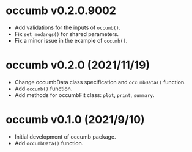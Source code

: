 # occumb v0.2.0.9002
* Add validations for the inputs of `occumb()`.
* Fix `set_modargs()` for shared parameters.
* Fix a minor issue in the example of `occumb()`.

# occumb v0.2.0 (2021/11/19)
* Change occumbData class specification and `occumbData()` function.
* Add `occumb()` function.
* Add methods for occumbFit class: `plot`, `print`, `summary`.

# occumb v0.1.0 (2021/9/10)
* Initial development of occumb package.
* Add `occumbData()` function.

